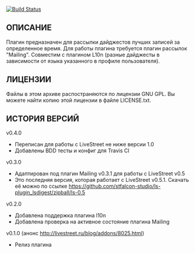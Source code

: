 [![Build Status](https://travis-ci.org/stfalcon-studio/ls-plugin_lsdigest.png?branch=master)](https://travis-ci.org/stfalcon-studio/ls-plugin_lsdigest)

ОПИСАНИЕ
--------

Плагин предназначен для рассылки дайджестов лучших записей за определенное время.
Для работы плагина требуется плагин рассылок "Mailing".
Совместим с плагином L10n (разные дайджесты в зависимости от языка 
указанного в профиле пользователя).


ЛИЦЕНЗИИ
-------

Файлы в этом архиве распостраняются по лицензии GNU GPL. Вы можете найти копию
этой лицензии в файле LICENSE.txt.


ИСТОРИЯ ВЕРСИЙ
--------------

v0.4.0
- Переписан для работы с LiveStreet не ниже версии 1.0
- Добавлены BDD тесты и конфиг для Travis CI

v0.3.0
- Адаптирован под плагин Mailing v0.3.1 для работы с LiveStreet v0.5
- Это последняя версия, которая работает с LiveStreet v0.5.1. Скачать её можно по ссылке  https://github.com/stfalcon-studio/ls-plugin_lsdigest/zipball/ls-0.5

v0.2.0
- Добавлена поддержка плагина l10n
- Добавлена проверка на активное состояние плагина Mailing

v0.1.0 (анонс http://livestreet.ru/blog/addons/8025.html)
- Релиз плагина
